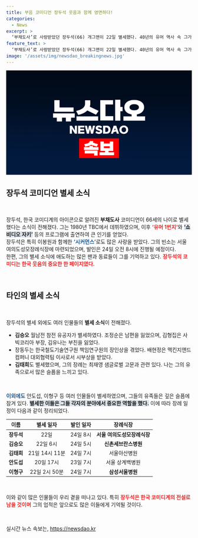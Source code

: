```yaml
---
title: 부음 코미디언 장두석 웃음과 함께 영면하다!
categories:
  - News
excerpt: >
  ‘부채도사’로 사랑받았던 장두석(66) 개그맨이 22일 별세했다. 40년의 유머 역사 속 그가 남긴 웃음의 유산은 여전히 많은 사람들의 마음을 따뜻하게 할 것이다.
feature_text: >
  ‘부채도사’로 사랑받았던 장두석(66) 개그맨이 22일 별세했다. 40년의 유머 역사 속 그가 남긴 웃음의 유산은 여전히 많은 사람들의 마음을 따뜻하게 할 것이다.
image: '/assets/img/newsdao_breakingnews.jpg'
---
```


<p><img src="/assets/img/newsdao_breakingnews.jpg" alt="cryptoinkorea 속보" /></p>

<h2 data-ke-size="size26">장두석 코미디언 별세 소식</h2>

<p data-ke-size="size16">&nbsp;</p>

<p>장두석, 한국 코미디계의 아이콘으로 알려진 <b>부채도사</b> 코미디언이 66세의 나이로 별세했다는 소식이 전해졌다. 그는 1980년 TBC에서 데뷔하였으며, 이후 <span style="color: #ee2323;"><b>‘유머 1번지’</b></span>와 <span style="background-color: #21538527;"><b>‘쇼 비디오 자키’</b></span> 등의 프로그램에 출연하여 큰 인기를 얻었다. 
<br>
장두석은 특히 이봉원과 함께한 <span style="color: #1a5490;"><b>‘시커먼스’</b></span>로도 많은 사랑을 받았다. 그의 빈소는 서울 여의도성모장례식장에 마련되었으며, 발인은 24일 오전 8시에 진행될 예정이다. 
<br>
한편, 그의 별세 소식에 애도하는 많은 팬과 동료들이 그를 기억하고 있다. <b><span style="color: #ee2323;">장두석의 코미디는 한국 웃음의 중요한 한 페이지였다.</span></b></p>

<p data-ke-size="size16">&nbsp;</p>

<h2 data-ke-size="size26">타인의 별세 소식</h2>

<p data-ke-size="size16">&nbsp;</p>

<p>장두석의 별세 외에도 여러 인물들의 <b>별세 소식</b>이 전해졌다. </p>

<ul>
  <li><b>김승오</b> 월남전 참전 유공자가 별세하였다. 조정순은 남편을 잃었으며, 김형집은 사빅코리아 부장, 김유나는 부친을 잃었다.</li>
  <li>장동두는 한국철도기술연구원 책임연구원의 장인상을 겪었다. 배현정은 맥킨지앤드컴퍼니 대외협력팀 이사로서 시부상을 받았다.</li>
  <li><b>김태희</b>도 별세했으며, 그의 장례는 최재영 샘글로벌 고문과 관련 있다. 나는 그의 유족으로서 많은 슬픔을 느끼고 있다.</li>
</ul>

<p data-ke-size="size16">&nbsp;</p>

<p><b><span style="color: #1a5490;">이외에도</span></b> 안도섭, 이형구 등 여러 인물들이 별세하였으며, 그들의 유족들은 깊은 슬픔에 잠겨 있다. <b><span style="background-color: #21538527;">별세한 이들은 그들 각자의 분야에서 중요한 역할을 했다.</span></b> 이에 따라 장례 일정이 다음과 같이 정리되었다.</p>

<table style="width:100%; border-collapse: collapse;">
  <thead>
    <tr>
      <th style="text-align: center;"><b>이름</b></th>
      <th style="text-align: center;"><b>별세 일자</b></th>
      <th style="text-align: center;"><b>발인 일자</b></th>
      <th style="text-align: center;"><b>장례식장</b></th>
    </tr>
  </thead>
  <tbody>
    <tr>
      <td style="text-align: center; height: 17px;"><b>장두석</b></td>
      <td style="text-align: center; height: 17px;">22일</td>
      <td style="text-align: center; height: 17px;">24일 8시</td>
      <td style="text-align: center; height: 17px;"><b>서울 여의도성모장례식장</b></td>
    </tr>
    <tr>
      <td style="text-align: center; height: 17px;"><b>김승오</b></td>
      <td style="text-align: center; height: 17px;">22일 6시</td>
      <td style="text-align: center; height: 17px;">24일 5시</td>
      <td style="text-align: center; height: 17px;"><b>신촌세브란스병원</b></td>
    </tr>
    <tr>
      <td style="text-align: center; height: 17px;"><b>김태희</b></td>
      <td style="text-align: center; height: 17px;">21일 14시 11분</td>
      <td style="text-align: center; height: 17px;">24일 7시</td>
      <td style="text-align: center; height: 17px;">서울아산병원</td>
    </tr>
    <tr>
      <td style="text-align: center; height: 17px;"><b>안도섭</b></td>
      <td style="text-align: center; height: 17px;">20일 17시</td>
      <td style="text-align: center; height: 17px;">23일 7시</td>
      <td style="text-align: center; height: 17px;">서울 상계백병원</td>
    </tr>
    <tr>
      <td style="text-align: center; height: 17px;"><b>이형구</b></td>
      <td style="text-align: center; height: 17px;">22일 2시 50분</td>
      <td style="text-align: center; height: 17px;">24일 7시</td>
      <td style="text-align: center; height: 17px;"><b>삼성서울병원</b></td>
    </tr>
  </tbody>
</table>

<p data-ke-size="size16">&nbsp;</p>

<p>이와 같이 많은 인물들이 우리 곁을 떠나고 있다. 특히 <b><span style="color: #ee2323;">장두석은 한국 코미디계의 전설로 남을 것이며</span></b> 그의 업적은 앞으로도 많은 이들에게 기억될 것이다. </p>

<p data-ke-size="size16">&nbsp;</p>
실시간 뉴스 속보는, <a href="https://newsdao.kr" rel="dofollow">https://newsdao.kr</a>


